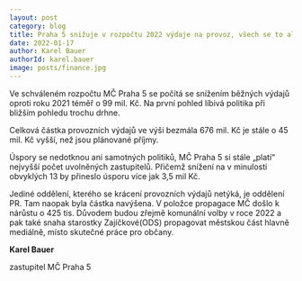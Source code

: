 ```yaml
---
layout: post
category: blog
title: Praha 5 snižuje v rozpočtu 2022 výdaje na provoz, všech se to ale netýká.
date: 2022-01-17
author: Karel Bauer
authorId: karel.bauer
image: posts/finance.jpg
---
```


Ve schváleném rozpočtu MČ Praha 5 se počítá se snížením běžných výdajů oproti roku 2021 téměř o 99 mil. Kč. Na první pohled líbivá politika při bližším pohledu trochu drhne.


Celková částka provozních výdajů ve výši bezmála 676 mil. Kč je stále o 45 mil. Kč vyšší, než jsou plánované příjmy.


Úspory se nedotknou ani samotných politiků, MČ Praha 5 si stále „platí“ nejvyšší počet uvolněných zastupitelů. Přičemž snížení na v minulosti obvyklých 13 by přineslo úsporu více jak 3,5 mil Kč.


Jediné oddělení, kterého se krácení provozních výdajů netýká, je oddělení PR. Tam naopak byla částka navýšena. V položce propagace MČ došlo k nárůstu o 425 tis. Důvodem budou zřejmě komunální volby v roce 2022 a pak také snaha starostky Zajíčkové(ODS) propagovat městskou část  hlavně mediálně, místo skutečné práce pro občany.

**Karel Bauer**

zastupitel MČ Praha 5

